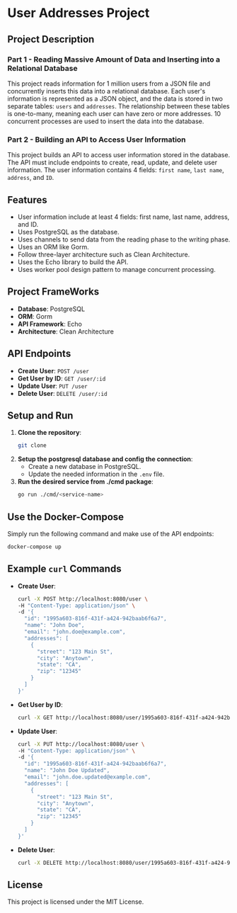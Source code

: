 # User Addresses Project

## Project Description

### Part 1 - Reading Massive Amount of Data and Inserting into a Relational Database

This project reads information for 1 million users from a JSON file and concurrently
inserts this data into a relational database. Each user's information is represented
as a JSON object, and the data is stored in two separate tables: `users` and `addresses`.
The relationship between these tables is one-to-many, meaning each user can have zero or
more addresses. 10 concurrent processes are used to insert the data into the database.

### Part 2 - Building an API to Access User Information

This project builds an API to access user information stored in the database.
The API must include endpoints to create, read, update, and delete user information.
The user information contains 4 fields: `first name`, `last name`, `address`, and `ID`.

## Features

- User information include at least 4 fields: first name, last name, address, and ID.
- Uses PostgreSQL as the database.
- Uses channels to send data from the reading phase to the writing phase.
- Uses an ORM like Gorm.
- Follow three-layer architecture such as Clean Architecture.
- Uses the Echo library to build the API.
- Uses worker pool design pattern to manage concurrent processing.

## Project FrameWorks

- **Database**: PostgreSQL
- **ORM**: Gorm
- **API Framework**: Echo
- **Architecture**: Clean Architecture

## API Endpoints

- **Create User**: `POST /user`
- **Get User by ID**: `GET /user/:id`
- **Update User**: `PUT /user`
- **Delete User**: `DELETE /user/:id`

## Setup and Run

1. **Clone the repository**:
    ```sh
    git clone
    ```
2. **Setup the postgresql database and config the connection**:
    - Create a new database in PostgreSQL.
    - Update the needed information in the `.env` file.
3. **Run the desired service from ./cmd package**:
    ```sh
    go run ./cmd/<service-name>
    ``` 

## Use the Docker-Compose

Simply run the following command and make use of the API endpoints:

```sh
docker-compose up
```

## Example `curl` Commands

- **Create User**:
  ```sh
  curl -X POST http://localhost:8080/user \
  -H "Content-Type: application/json" \
  -d '{
    "id": "1995a603-816f-431f-a424-942baab6f6a7",
    "name": "John Doe",
    "email": "john.doe@example.com",
    "addresses": [
      {
        "street": "123 Main St",
        "city": "Anytown",
        "state": "CA",
        "zip": "12345"
      }
    ]
  }'
  ```

- **Get User by ID**:
  ```sh
  curl -X GET http://localhost:8080/user/1995a603-816f-431f-a424-942baab6f6a7
  ```

- **Update User**:
  ```sh
  curl -X PUT http://localhost:8080/user \
  -H "Content-Type: application/json" \
  -d '{
    "id": "1995a603-816f-431f-a424-942baab6f6a7",
    "name": "John Doe Updated",
    "email": "john.doe.updated@example.com",
    "addresses": [
      {
        "street": "123 Main St",
        "city": "Anytown",
        "state": "CA",
        "zip": "12345"
      }
    ]
  }'
  ```

- **Delete User**:
  ```sh
  curl -X DELETE http://localhost:8080/user/1995a603-816f-431f-a424-942baab6f6a7
  ```

## License

This project is licensed under the MIT License.
